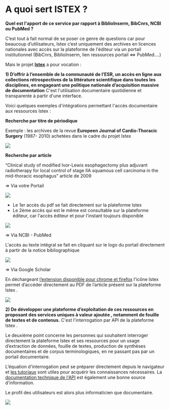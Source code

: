 # A quoi sert ISTEX ?

**Quel est l'apport de ce service par rapport à BiblioInserm, BibCnrs, NCBI ou PubMed ?**

C’est tout à fait normal de se poser ce genre de questions car pour beaucoup d’utilisateurs, Istex c’est uniquement des archives en licences nationales avec accès sur la plateforme de l'éditeur via un portail institutionnel (BibCnrs, BiblioInserm, lien ressources portail <=> PubMed....)

Mais le projet [**Istex**](https://www.istex.fr/) a pour vocation :

**1) D’offrir à l’ensemble de la communauté de l’ESR, un accès en ligne aux collections rétrospectives de la littérature scientifique dans toutes les disciplines, en engageant une politique nationale d’acquisition massive de documentation** C'est l'utilisation documentaire quotidienne et transparente à partir d'une interface.

Voici quelques exemples d'intégrations permettant l'accès documentaire aux ressources Istex  :

**Recherche par titre de périodique**

Exemple : les archives de la revue **Europeen Journal of Cardio-Thoracic Surgery** (1987- 2010) achetées dans le cadre du projet Istex&#x20;

![](../.gitbook/assets/fac1.png)

**Recherche par article**

“Clinical study of modified Ivor-Lewis esophagectomy plus adjuvant radiotherapy for local control of stage IIA squamous cell carcinoma in the mid-thoracic esophagus" article de 2009

\=> Via votre Portail

![](../.gitbook/assets/fac2.png)

* Le 1er accès du pdf se fait directement sur la plateforme Istex&#x20;
* Le 2ème accès qui est le même est consultable sur la plateforme éditeur, car l'accès éditeur et pour l'instant toujours disponible

![](../.gitbook/assets/fac3.png)

\=> Via NCBI - PubMed

L'accès au texte intégral se fait en cliquant sur le logo du portail directement à partir de la notice bibliographique

![](../.gitbook/assets/fac4.png)

\=> Via Google Scholar

En déchargeant [l’extension disponible pour chrome et firefox](https://addons.istex.fr/) l'icône Istex permet d’accéder directement au PDF de l’article présent sur la plateforme Istex .

![](../.gitbook/assets/fac5.png)

**2) De développer une plateforme d’exploitation de ces ressources en proposant des services uniques à valeur ajoutée , notamment de fouille de textes et de contenus.** C'est l'interrogation par API de la plateforme Istex .

Le deuxième point concerne les personnes qui souhaitent interroger directement la plateforme Istex et ses ressources pour un usage d’extraction de données, fouille de textes, production de synthèses documentaires et de corpus terminologiques, en ne passant pas par un portail documentaire.

L’équation d'interrogation peut se préparer directement depuis le navigateur et [les tutoriaux](http://www.inist.fr/?Tutoriels-Interrogation-de-l-API\&lang=fr) sont utiles pour acquérir les connaissances nécessaires. La [documentation technique de l'API](https://api.istex.fr/documentation/) est également une bonne source d'information.

Le profil des utilisateurs est alors plus informaticien que documentaire.

![](../.gitbook/assets/fac6.png)
